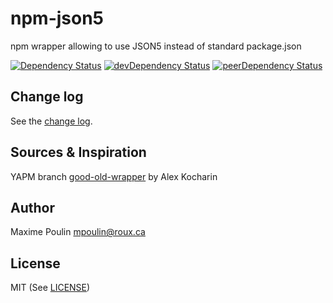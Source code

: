 # npm-json5

npm wrapper allowing to use JSON5 instead of standard package.json

[![Dependency Status][deps-badge]][deps]
[![devDependency Status][dev-deps-badge]][dev-deps]
[![peerDependency Status][peer-deps-badge]][peer-deps]

## Change log
See the [change log](https://github.com/wiredmax/npm-json5/blob/master/CHANGELOG.md).

## Sources & Inspiration
YAPM branch [good-old-wrapper](https://github.com/rlidwka/yapm/tree/good-old-wrapper/) by Alex Kocharin

## Author
Maxime Poulin <mpoulin@roux.ca>

## License
MIT (See [LICENSE](https://github.com/wiredmax/npm-json5/blob/master/LICENSE))

[deps-badge]: https://david-dm.org/wiredmax/npm-json5.svg
[deps]: https://david-dm.org/wiredmax/npm-json5

[dev-deps-badge]: https://david-dm.org/wiredmax/npm-json5/dev-status.svg
[dev-deps]: https://david-dm.org/wiredmax/npm-json5#info=devDependencies

[peer-deps-badge]: https://david-dm.org/wiredmax/npm-json5/peer-status.svg
[peer-deps]: https://david-dm.org/wiredmax/npm-json5#info=peerDependencies
